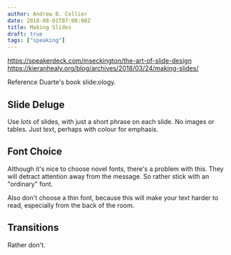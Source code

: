 ```yaml
---
author: Andrew B. Collier
date: 2018-08-01T07:00:00Z
title: Making Slides
draft: true
tags: ["speaking"]
---
```


https://speakerdeck.com/mseckington/the-art-of-slide-design
https://kieranhealy.org/blog/archives/2018/03/24/making-slides/

Reference Duarte's book slide:ology.

## Slide Deluge

Use *lots* of slides, with just a short phrase on each slide. No images or tables. Just text, perhaps with colour for emphasis.

## Font Choice

Although it's nice to choose novel fonts, there's a problem with this. They will detract attention away from the message. So rather stick with an "ordinary" font.

Also don't choose a thin font, because this will make your text harder to read, especially from the back of the room.

## Transitions

Rather don't.
